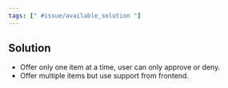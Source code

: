 ```yaml
---
tags: [" #issue/available_solution "]
---
```


## Solution
- Offer only one item at a time, user can only approve or deny.
- Offer multiple items but use support from frontend.
